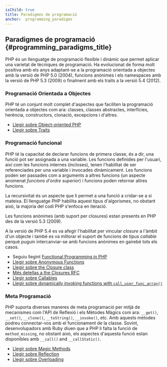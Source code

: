 ```yaml
---
isChild: true
title: Paradigmes de programació
anchor:  programming_paradigms
---
```


## Paradigmes de programació {#programming_paradigms_title}

PHP és un llenguatge de programació flexible i dinàmic que permet aplicar una varietat de tècniques de programació. Ha evolucionat de forma molt positiva amb els anys adaptant-se a la programació orientada a objectes amb la versió de PHP 5.0 (2004), funcions anònimes i els namespaces amb la versió de PHP 5.3 (2009) o finalment amb els traits a la versió 5.4 (2012).

### Programació Orientada a Objectes

PHP té un conjunt molt complet d'aspectes que faciliten la programació orientada a objectes com ara: classes, classes abstractes, interfícies, herència, constructors, clonació, excepcions i d'altres.

* [Llegir sobre Object-oriented PHP][oop]
* [Llegir sobre Traits][traits]

### Programació funcional

PHP té la capacitat de declarar funcions de primera classe, és a dir, una funció pot ser assignada a una variable. Les funcions definides per l'usuari, així com les funcions internes (incloses), tenen l'habilitat de ser referenciades per una variable i invocades dinàmicament. Les funcions poden ser passades com a arguments a altres funcions (un aspecte anomenat _funcions d'ordre superior_) i funcions poden retornar altres funcions.

La recursivitat és un aspecte que li permet a una funció a cridar-se a si mateixa. El llenguatge PHP habilita aquest tipus d'algorismes, no obstant això, la majoria del codi PHP s'enfoca en iteració.

Les funcions anònimes (amb suport per closures) estan presents en PHP des de la versió 5.3 (2009).

A la versió de PHP 5.4 es va afegir l'habilitat per vincular _closure_ a l'àmbit d'un objecte i també es va millorar el suport de funcions de tipus _callable_ perquè puguin intercanviar-se amb funcions anònimes en gairebé tots els casos.

* Seguiu llegint [Functional Programming in PHP](/pages/Functional-Programming.html)
* [Llegir sobre Anonymous Functions][anonymous-functions]
* [Llegir sobre the Closure class][closure-class]
* [Més detellas a the Closures RFC][closures-rfc]
* [Llegir sobre Callables][callables]
* [Llegir sobre dynamically invoking functions with `call_user_func_array()`][call-user-func-array]

### Meta Programació

PHP suporta diverses maneres de meta programació per mitjà de mecanismes com l'API de Reflexió i els Mètodes Màgics com ara: `__get()`, `__set()`, `__clone()`, `__toString()`, `__invoke()`, etc.
Amb aquests mètodes podreu connectar-vos amb el funcionament de la classe. Sovint, desenvolupadors amb Ruby diuen que a PHP li falta la funció de `method_missing`, no obstant això, els aspectes d'aquesta funció estan disponibles amb `__call()` and `__callStatic()`.

* [Llegir sobre Magic Methods][magic-methods]
* [Llegir sobre Reflection][reflection]
* [Llegir sobre Overloading][overloading]


[oop]: http://php.net/language.oop5
[traits]: http://php.net/language.oop5.traits
[anonymous-functions]: http://php.net/functions.anonymous
[closure-class]: http://php.net/class.closure
[closures-rfc]: https://wiki.php.net/rfc/closures
[callables]: http://php.net/language.types.callable
[call-user-func-array]: http://php.net/function.call-user-func-array
[magic-methods]: http://php.net/language.oop5.magic
[reflection]: http://php.net/intro.reflection
[overloading]: http://php.net/language.oop5.overloading

